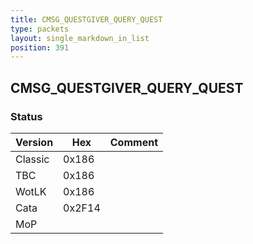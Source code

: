 ```yaml
---
title: CMSG_QUESTGIVER_QUERY_QUEST
type: packets
layout: single_markdown_in_list
position: 391
---
```


## CMSG_QUESTGIVER_QUERY_QUEST

### Status

Version    | Hex        | Comment
---------- | ---------- | ---------- 
Classic    | 0x186      |
TBC        | 0x186      |
WotLK      | 0x186      |
Cata       | 0x2F14     |
MoP        |            |